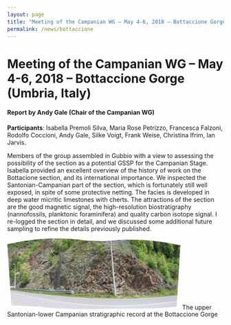 ```yaml
---
layout: page
title: "Meeting of the Campanian WG – May 4-6, 2018 – Bottaccione Gorge (Umbria, Italy)"
permalink: /news/bottaccione
---
```

# Meeting of the Campanian WG – May 4-6, 2018 – Bottaccione Gorge (Umbria, Italy)

#### Report by Andy Gale (Chair of the Campanian WG)

**Participants**: Isabella Premoli Silva, Maria Rose Petrizzo, Francesca Falzoni, Rodolfo Coccioni, Andy Gale, Silke Voigt, Frank Weise, Christina Ifrim, Ian Jarvis.

Members of the group assembled in Gubbio with a view to assessing the possibility of the section as a potential GSSP for the Campanian Stage.
Isabella provided an excellent overview of the history of work on the Bottacione section, and its international importance.  We inspected the Santonian-Campanian part of the section, which is fortunately still well exposed, in spite of some protective netting. The facies is developed in deep water micritic limestones with cherts. The attractions of the section are the good magnetic signal, the high-resolution biostratigraphy (nannofossils, planktonic foraminifera) and quality carbon isotope signal. I re-logged the section in detail, and we discussed some additional future sampling to refine the details previously published.

<img src="images/S_C-Bottaccione-comoposite_low_2.jpg" alt="img" style="width:80%" />  
The upper Santonian-lower Campanian stratigraphic record at the Bottaccione Gorge
